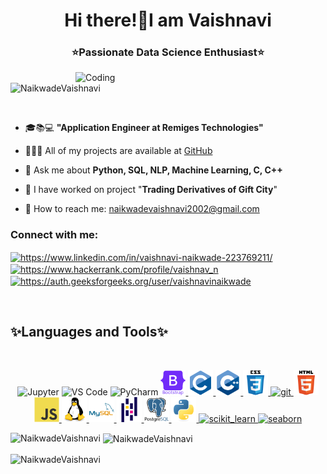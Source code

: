 <h1 align="center">Hi there!👋I am Vaishnavi</h1>
<h3 align="center">⭐Passionate Data Science Enthusiast⭐</h3><img align="right" alt="Coding" width="400" src="https://user-images.githubusercontent.com/74038190/221352975-94759904-aa4c-4032-a8ab-b546efb9c478.gif">
<p align="left"> <img src="https://komarev.com/ghpvc/?username=NaikwadeVaishnavi&label=Profile%20views&color=0e75b6&style=flat" alt="NaikwadeVaishnavi" /> </p>
<br>

- 🎓📚💻 **"Application Engineer at Remiges Technologies"**

- 👩🏻‍💻 All of my projects are available at [GitHub](https://github.com/NaikwadeVaishnavi)
<!--
- 👨‍💻 Must visit my  [Portfolio](portfolio)
-->
- 💭 Ask me about <strong> Python, SQL, NLP, Machine Learning, C, C++ </strong>
- 🤖 I have worked on project "**Trading Derivatives of Gift City**"

- 📧 How to reach me: [naikwadevaishnavi2002@gmail.com](mailto:naikwadevaishnavi2002@gmail.com)

<h3 align="left">Connect with me:</h3>
<p align="left">
<a href="https://www.linkedin.com/in/vaishnavi-naikwade-223769211/" target="blank"><img align="center" src="https://raw.githubusercontent.com/rahuldkjain/github-profile-readme-generator/master/src/images/icons/Social/linked-in-alt.svg" alt="https://www.linkedin.com/in/vaishnavi-naikwade-223769211/" height="30" width="40" /></a>
<a href="https://www.hackerrank.com/profile/vaishnav_n" target="blank"><img align="center" src="https://raw.githubusercontent.com/rahuldkjain/github-profile-readme-generator/master/src/images/icons/Social/hackerrank.svg" alt="https://www.hackerrank.com/profile/vaishnav_n" height="30" width="40" /></a>
<a href="https://auth.geeksforgeeks.org/user/vaishnavinaikwade" target="blank"><img align="center" src="https://raw.githubusercontent.com/rahuldkjain/github-profile-readme-generator/master/src/images/icons/Social/geeks-for-geeks.svg" alt="https://auth.geeksforgeeks.org/user/vaishnavinaikwade" height="30" width="40" /></a>
</p>

<br><h2 align="left">✨Languages and Tools✨</h2><br>

<p align="center">


  <img src="https://upload.wikimedia.org/wikipedia/commons/thumb/3/38/Jupyter_logo.svg/1200px-Jupyter_logo.svg.png" alt="Jupyter" width="40" height="40"/>
  <img src="https://img.icons8.com/color/48/000000/visual-studio-code-2019.png" alt="VS Code" width="40" height="40"/>
  <img src="https://img.icons8.com/color/48/000000/pycharm.png" alt="PyCharm" width="40" height="40"/>
   <a href="https://getbootstrap.com" target="_blank" rel="noreferrer"> <img src="https://raw.githubusercontent.com/devicons/devicon/master/icons/bootstrap/bootstrap-plain-wordmark.svg" alt="bootstrap" width="40" height="40"/> </a> <a href="https://www.cprogramming.com/" target="_blank" rel="noreferrer"> <img src="https://raw.githubusercontent.com/devicons/devicon/master/icons/c/c-original.svg" alt="c" width="40" height="40"/> </a> <a href="https://www.w3schools.com/cpp/" target="_blank" rel="noreferrer"> <img src="https://raw.githubusercontent.com/devicons/devicon/master/icons/cplusplus/cplusplus-original.svg" alt="cplusplus" width="40" height="40"/> </a> <a href="https://www.w3schools.com/css/" target="_blank" rel="noreferrer"> <img src="https://raw.githubusercontent.com/devicons/devicon/master/icons/css3/css3-original-wordmark.svg" alt="css3" width="40" height="40"/> </a> <a href="https://git-scm.com/" target="_blank" rel="noreferrer"> <img src="https://www.vectorlogo.zone/logos/git-scm/git-scm-icon.svg" alt="git" width="40" height="40"/> </a> <a href="https://www.w3.org/html/" target="_blank" rel="noreferrer"> <img src="https://raw.githubusercontent.com/devicons/devicon/master/icons/html5/html5-original-wordmark.svg" alt="html5" width="40" height="40"/> </a> <a href="https://developer.mozilla.org/en-US/docs/Web/JavaScript" target="_blank" rel="noreferrer"> <img src="https://raw.githubusercontent.com/devicons/devicon/master/icons/javascript/javascript-original.svg" alt="javascript" width="40" height="40"/> </a> <a href="https://www.linux.org/" target="_blank" rel="noreferrer"> <img src="https://raw.githubusercontent.com/devicons/devicon/master/icons/linux/linux-original.svg" alt="linux" width="40" height="40"/> </a>  <a href="https://www.mysql.com/" target="_blank" rel="noreferrer"> <img src="https://raw.githubusercontent.com/devicons/devicon/master/icons/mysql/mysql-original-wordmark.svg" alt="mysql" width="40" height="40"/> </a> <a href="https://pandas.pydata.org/" target="_blank" rel="noreferrer"> <img src="https://raw.githubusercontent.com/devicons/devicon/2ae2a900d2f041da66e950e4d48052658d850630/icons/pandas/pandas-original.svg" alt="pandas" width="40" height="40"/> </a> <a href="https://www.postgresql.org" target="_blank" rel="noreferrer"> <img src="https://raw.githubusercontent.com/devicons/devicon/master/icons/postgresql/postgresql-original-wordmark.svg" alt="postgresql" width="40" height="40"/> </a> <a href="https://www.python.org" target="_blank" rel="noreferrer"> <img src="https://raw.githubusercontent.com/devicons/devicon/master/icons/python/python-original.svg" alt="python" width="40" height="40"/> </a> <a href="https://scikit-learn.org/" target="_blank" rel="noreferrer"> <img src="https://upload.wikimedia.org/wikipedia/commons/0/05/Scikit_learn_logo_small.svg" alt="scikit_learn" width="40" height="40"/> </a> <a href="https://seaborn.pydata.org/" target="_blank" rel="noreferrer"> <img src="https://seaborn.pydata.org/_images/logo-mark-lightbg.svg" alt="seaborn" width="40" height="40"/> </a> </p>


<p><img align="left" src="https://github-readme-stats.vercel.app/api/top-langs?username=NaikwadeVaishnavi&show_icons=true&locale=en&layout=compact&theme=tokyonight" alt="NaikwadeVaishnavi" /></p>

<p>&nbsp;<img align="center" src="https://github-readme-stats.vercel.app/api?username=NaikwadeVaishnavi&show_icons=true&locale=en&theme=tokyonight" alt="NaikwadeVaishnavi" /></p>

<p><img align="center" src="https://github-readme-streak-stats.herokuapp.com/?user=NaikwadeVaishnavi&&theme=tokyonight" alt="NaikwadeVaishnavi" /></p>
